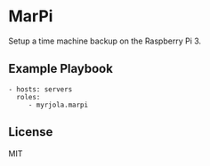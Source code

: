 MarPi
=========

Setup a time machine backup on the Raspberry Pi 3.

Example Playbook
----------------

    - hosts: servers
      roles:
         - myrjola.marpi

License
-------

MIT
